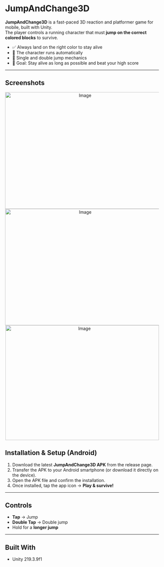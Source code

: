 # JumpAndChange3D

**JumpAndChange3D** is a fast-paced 3D reaction and platformer game for mobile, built with Unity.  
The player controls a running character that must **jump on the correct colored blocks** to survive.  

- ✅ Always land on the right color to stay alive  
- 🏃 The character runs automatically  
- 🦘 Single and double jump mechanics  
- 🎯 Goal: Stay alive as long as possible and beat your high score  

---

## Screenshots
<p align="center">
  <img width="508" height="382" alt="Image" src="https://github.com/user-attachments/assets/b957c01b-2797-4a9e-ad7b-3e88ffc435da" />
  <img width="509" height="381" alt="Image" src="https://github.com/user-attachments/assets/f3b66fa4-7efb-4386-8004-3a13e72cddba" />
  <img width="503" height="376" alt="Image" src="https://github.com/user-attachments/assets/dde1b568-a865-409c-a5d3-557ab1c90e68" />
</p>

## Installation & Setup (Android)
1. Download the latest **JumpAndChange3D APK** from the release page.  
2. Transfer the APK to your Android smartphone (or download it directly on the device).  
3. Open the APK file and confirm the installation.  
4. Once installed, tap the app icon → **Play & survive!**   

---

## Controls
- **Tap** → Jump  
- **Double Tap** → Double jump  
- Hold for a **longer jump**  

---

## Built With
- Unity 219.3.9f1  
